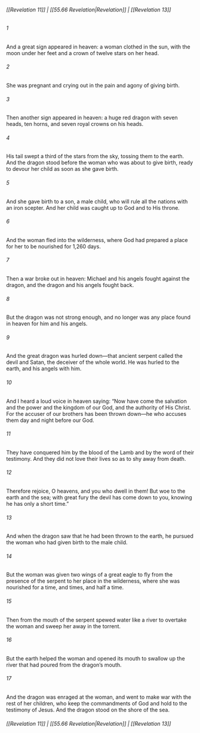 
###### [[Revelation 11]] | [[55.66 Revelation|Revelation]] | [[Revelation 13]]

###### 1
And a great sign appeared in heaven: a woman clothed in the sun, with the moon under her feet and a crown of twelve stars on her head.
###### 2
She was pregnant and crying out in the pain and agony of giving birth.
###### 3
Then another sign appeared in heaven: a huge red dragon with seven heads, ten horns, and seven royal crowns on his heads.
###### 4
His tail swept a third of the stars from the sky, tossing them to the earth. And the dragon stood before the woman who was about to give birth, ready to devour her child as soon as she gave birth.
###### 5
And she gave birth to a son, a male child, who will rule all the nations with an iron scepter. And her child was caught up to God and to His throne.
###### 6
And the woman fled into the wilderness, where God had prepared a place for her to be nourished for 1,260 days.
###### 7
Then a war broke out in heaven: Michael and his angels fought against the dragon, and the dragon and his angels fought back.
###### 8
But the dragon was not strong enough, and no longer was any place found in heaven for him and his angels.
###### 9
And the great dragon was hurled down—that ancient serpent called the devil and Satan, the deceiver of the whole world. He was hurled to the earth, and his angels with him.
###### 10
And I heard a loud voice in heaven saying: “Now have come the salvation and the power and the kingdom of our God, and the authority of His Christ. For the accuser of our brothers has been thrown down—he who accuses them day and night before our God.
###### 11
They have conquered him by the blood of the Lamb and by the word of their testimony. And they did not love their lives so as to shy away from death.
###### 12
Therefore rejoice, O heavens, and you who dwell in them! But woe to the earth and the sea; with great fury the devil has come down to you, knowing he has only a short time.”
###### 13
And when the dragon saw that he had been thrown to the earth, he pursued the woman who had given birth to the male child.
###### 14
But the woman was given two wings of a great eagle to fly from the presence of the serpent to her place in the wilderness, where she was nourished for a time, and times, and half a time.
###### 15
Then from the mouth of the serpent spewed water like a river to overtake the woman and sweep her away in the torrent.
###### 16
But the earth helped the woman and opened its mouth to swallow up the river that had poured from the dragon’s mouth.
###### 17
And the dragon was enraged at the woman, and went to make war with the rest of her children, who keep the commandments of God and hold to the testimony of Jesus. And the dragon stood on the shore of the sea.

###### [[Revelation 11]] | [[55.66 Revelation|Revelation]] | [[Revelation 13]]
